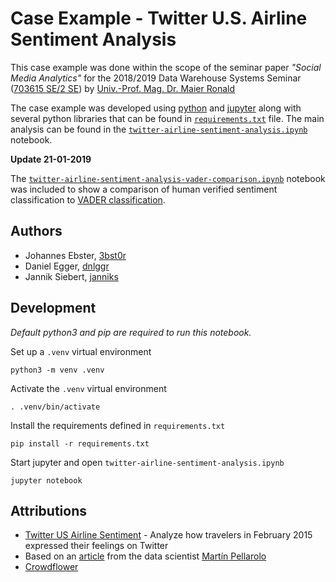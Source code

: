# Case Example - Twitter U.S. Airline Sentiment Analysis
This case example was done within the scope of the seminar paper _"Social Media Analytics"_ for the 2018/2019 Data Warehouse Systems Seminar ([703615 SE/2 SE](https://lfuonline.uibk.ac.at/public/lfuonline_lv.details?lvnr_id_in=703615&sem_id_in=18W)) by [Univ.-Prof. Mag. Dr. Maier Ronald](https://www.uibk.ac.at/wipl/team/team/maier.html.en)

The case example was developed using [python](https://www.python.org/) and [jupyter](https://jupyter.org/) along with several python libraries that can be found in [`requirements.txt`](/requirements.txt) file. The main analysis can be found in the [`twitter-airline-sentiment-analysis.ipynb`](/twitter-airline-sentiment-analysis.ipynb) notebook.

**Update 21-01-2019**

The [`twitter-airline-sentiment-analysis-vader-comparison.ipynb`](/twitter-airline-sentiment-analysis-vader-comparison.ipynb) notebook was included to show a comparison of human verified sentiment classification to [VADER classification](http://comp.social.gatech.edu/papers/icwsm14.vader.hutto.pdf).

## Authors
- Johannes Ebster, [3bst0r](https://github.com/3bst0r)
- Daniel Egger, [dnlggr](https://github.com/dnlggr)
- Jannik Siebert, [janniks](https://github.com/janniks)

## Development

_Default python3 and pip are required to run this notebook._

Set up a `.venv` virtual environment
```
python3 -m venv .venv
```

Activate the `.venv` virtual environment
```
. .venv/bin/activate
```

Install the requirements defined in `requirements.txt`
```
pip install -r requirements.txt
```

Start jupyter and open `twitter-airline-sentiment-analysis.ipynb`
```
jupyter notebook
```

## Attributions
- [Twitter US Airline Sentiment](https://www.kaggle.com/crowdflower/twitter-airline-sentiment) - Analyze how travelers in February 2015 expressed their feelings on Twitter
- Based on an [article](https://medium.com/@martinpella/customers-tweets-classification-41cdca4e2de) from the data scientist [Martín Pellarolo](https://github.com/martinpella)
- [Crowdflower](http://www.crowdflower.com/data-for-everyone/)

